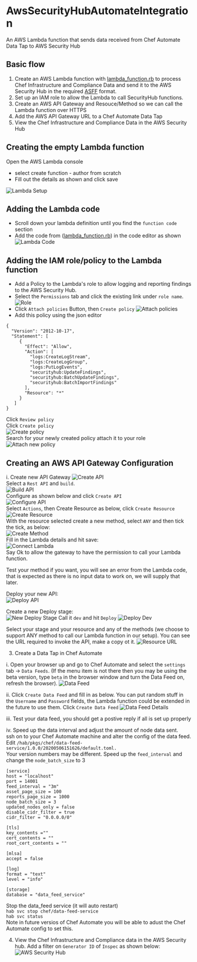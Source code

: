 # AwsSecurityHubAutomateIntegration

An AWS Lambda function that sends data received from Chef Automate Data Tap to AWS Security Hub

## Basic flow
1. Create an AWS Lambda function with [lambda_function.rb](lambda_function.rb) to process Chef Infrastructure and Compliance Data and send it to the AWS Security Hub in the required [ASFF](https://docs.aws.amazon.com/securityhub/latest/userguide/securityhub-findings-format.html) format.<br />
2. Set up an IAM role to allow the Lambda to call SecurityHub functions.
3. Create an AWS API Gateway and Resouce/Method so we can call the Lambda function over HTTPS
4. Add the AWS API Gateway URL to a Chef Automate Data Tap
5. View the Chef Infrastructure and Compliance Data in the AWS Security Hub

## Creating the empty Lambda function
Open the AWS Lambda console
* select create function - author from scratch
* Fill out the details as shown and click save

![Lambda Setup](images/lambda-setup.png "Lambda Setup")<br />

## Adding the Lambda code
* Scroll down your lambda definition until you find the `function code` section
* Add the code from ([lambda_function.rb](lambda_function.rb)) in the code editor as shown
![Lambda Code](images/ruby-lambda-function.png "Lambda Function")<br />

## Adding the IAM role/policy to the Lambda function
* Add a Policy to the Lambda's role to allow logging and reporting findings to the AWS Security Hub.
* Select the `Permissions` tab and click the existing link under `role name`.
![Role](images/role.png "Role")
* Click `Attach policies` Button, then `Create policy`
![Attach policies](images/attach_policies.png "Attach policies")<br />
* Add this policy using the json editor
```
{
  "Version": "2012-10-17",
  "Statement": [
     {
       "Effect": "Allow",
       "Action": [
         "logs:CreateLogStream",
         "logs:CreateLogGroup",
         "logs:PutLogEvents",
         "securityhub:UpdateFindings",
         "securityhub:BatchUpdateFindings",
         "securityhub:BatchImportFindings"
       ],
       "Resource": "*"
     }
   ]
}
```
Click `Review policy`<br />
Click `Create policy`<br />
![Create policy](images/create_policy.png "Create policy")<br />
Search for your newly created policy attach it to your role<br />
![Attach new policy](images/attach_new_policy.png "Attach new policy")<br />

## Creating an AWS API Gateway Configuration

i. Create new API Gateway
![Create API](images/create_api.png "Create API")<br />
Select a `Rest API` and `build`.<br />
![Build API](images/build_rest.png "Build API")<br />
Configure as shown below and click `Create API`<br />
![Configure API](images/configure_api.png "Configure API")<br />
Select `Actions`, then Create Resource as below, click `Create Resource`<br />
![Create Resource](images/create_resource.png "Create Resource")<br />
With the resource selected create a new method, select `ANY` and then tick the tick, as below:<br />
![Create Method](images/create_method.png "Create Method")<br />
Fill in the Lambda details and hit save:<br />
![Connect Lambda](images/connect_to_lambda.png "Connect Lambda")<br />
Say Ok to allow the gateway to have the permission to call your Lambda function.<br />

Test your method if you want, you will see an error from the Lambda code, that is expected as there is no input data to work on, we will supply that later.<br />

Deploy your new API:<br />
![Deploy API](images/deploy_api.png "Deploy API")

Create a new Deploy stage:<br />
![New Deploy Stage](images/new_deploy_stage.png "New Deploy Stage")
Call it `dev` and hit `Deploy`
![Deploy Dev](images/deploy_dev.png "Deploy Stage Dev")

Select your stage and your resource and any of the methods (we choose to support ANY method to call our Lambda function in our setup).
You can see the URL required to invoke the API, make a copy ot it.
![Resource URL](images/resource_url.png "Resoruce URL")


3. Create a Data Tap in Chef Automate

i. Open your browser up and go to Chef Automate and select the `settings` tab -> `Data Feeds`. (If the menu item is not there then you may be using the beta version, type `beta` in the browser window and turn the Data Feed on, refresh the browser).
![Data Feed](images/data_feed.png "Data Feed")

ii. Click `Create Data Feed` and fill in as below. You can put random stuff in the `Username` and `Password` fields, the Lambda function could be extended in the future to use them.
Click `Create Data Feed`
![Data Feed Details](images/data_feed_details.png "Data Feed Details")

iii. Test your data feed, you should get a postive reply if all is set up properly

iv. Speed up the data interval and adjust the amount of node data sent.<br />
ssh on to your Chef Automate machine and alter the config of the data feed. <br />
Edit `/hab/pkgs/chef/data-feed-service/1.0.0/20200506151626/default.toml.`<br />
Your version numbers may be different. Speed up the `feed_interval` and change the `node_batch_size` to 3
```
[service]
host = "localhost"
port = 14001
feed_interval = "3m"
asset_page_size = 100
reports_page_size = 1000
node_batch_size = 3
updated_nodes_only = false
disable_cidr_filter = true
cidr_filter = "0.0.0.0/0"

[tls]
key_contents =""
cert_contents = ""
root_cert_contents = ""

[mlsa]
accept = false

[log]
format = "text"
level = "info"

[storage]
database = "data_feed_service"
```
Stop the data_feed service (it will auto restart)<br />
`hab svc stop chef/data-feed-service`<br />
`hab svc status`<br />
Note in future versios of Chef Automate you will be able to adust the Chef Automate config to set this.

4. View the Chef Infrastructure and Compliance data in the AWS Security hub. Add a filter on `Generator ID` of `Inspec` as shown below:
![AWS Security Hub](images/security_hub.png "AWS Security Hub")
